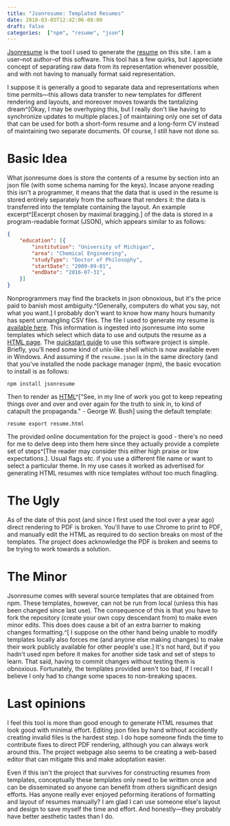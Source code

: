 ```yaml
---
title: "Jsonresume: Templated Resumes"
date: 2018-03-05T12:42:06-08:00
draft: false
categories:  ["npm", "resume", "json"]
---
```


[Jsonresume](https://jsonresume.org/schema) is the tool I used to generate the [resume](/resume/resume.html) on this site. I am a user&ndash;not author&ndash;of this software.  This tool has a few quirks, but I appreciate concept of separating raw data from its representation whenever possible, and with not having to manually format said representation.

<!--more-->

I suppose it is generally a good to separate data and representations when time permits&mdash;this allows data transfer to new templates for different rendering and layouts, and moreover moves towards the tantalizing dream^[Okay, I may be overhyping this, but I really don't like having to synchronize updates to multiple places.] of maintaining only one set of data that can be used for both a short-form resume and a long-form CV instead of maintaining two separate documents.  Of course, I still have not done so.

# Basic Idea

What jsonresume does is store the contents of a resume by section into an json file (with some schema naming for the keys).  Incase anyone reading this isn't a programmer, it means that the data that is used in the resume is stored entirely separately from the software that renders it: the data is transferred into the template containing the layout.  An example excerpt^[Excerpt chosen by maximal bragging.] of the data is stored in a program-readable format (JSON), which appears similar to as follows:

```json
{
    "education": [{
        "institution": "University of Michigan",
        "area": "Chemical Engineering",
        "studyType": "Doctor of Philosophy",
        "startDate": "2009-09-01",
        "endDate": "2016-07-31",
    }]
}
```

Nonprogrammers may find the brackets in json obnoxious, but it's the price paid to banish most ambiguity.^[Generally, computers do what you say, not what you want.] I probably don't want to know how many hours humanity has spent unmangling CSV files. The file I used to generate my resume is [available here](/json/resume.json).  This information is ingested into jsonresume into some templates which select which data to use and outputs the resume as a [HTML page](/resume/resume/).  The [quickstart guide](https://jsonresume.org/getting-started/) to use this software project is simple.
Briefly, you'll need some kind of unix-like shell which is now available even in Windows. And assuming if the `resume.json` is in the same directory (and that you've installed the node package manager (npm), the basic evocation to install is as follows:

```
npm install jsonresume
```

Then to render as [HTML](/resume/resume/)^["See, in my line of work you got to keep repeating things over and over and over again for the truth to sink in, to kind of catapult the propaganda." - George W. Bush] using the default template:

```
resume export resume.html
```

The provided online documentation for the project is good - there's no need for me to delve deep into them here since they actually provide a complete set of steps^[The reader may consider this either high praise or low expectations.].  Usual flags etc. if you use a different file name or want to select a particular theme.  In my use cases it worked as advertised for generating HTML resumes with nice templates without too much finagling.

# The Ugly

As of the date of this post (and since I first used the tool over a year ago) direct rendering to PDF is broken.  You'll have to use Chrome to print to PDF, and manually edit the HTML as required to do section breaks on most of the templates. The project does acknowledge the PDF is broken and seems to be trying to work towards a solution.

# The Minor

Jsonresume comes with several source templates that are obtained from npm.
These templates, however, can not be run from local (unless this has been changed since last use).  The consequence of this is that you have to fork the repository (create your own copy descendant from) to make even minor edits.  This does does cause a bit of an extra barrier to making changes formatting.^[ I suppose on the other hand being unable to modify templates locally also forces me (and anyone else making changes) to make their work publicly available for other people's use.] It's not hard, but if you hadn't used npm before it makes for another side task and set of steps to learn.  That said, having to commit changes without testing them is obnoxious.  Fortunately, the templates provided aren't too bad, if I recall I believe I only had to change some spaces to non-breaking spaces.

# Last opinions

I feel this tool is more than good enough to generate HTML resumes that look good with minimal effort.  Editing json files by hand without accidently creating invalid files is the hardest step.  I do hope someone finds the time to contribute fixes to direct PDF rendering, although you can always work around this.  The project webpage also seems to be creating a web-based editor that can mitigate this and make adoptation easier.

Even if this isn't the project that survives for constructing resumes from templates, conceptually these templates only need to be written once and can be disseminated so anyone can benefit from others significant design efforts.
Has anyone really ever enjoyed peforming iterations of formatting and layout of resumes manually?
I am glad I can use someone else's layout and design to save myself the time and effort.
And honestly&mdash;they probably have better aesthetic tastes than I do.
